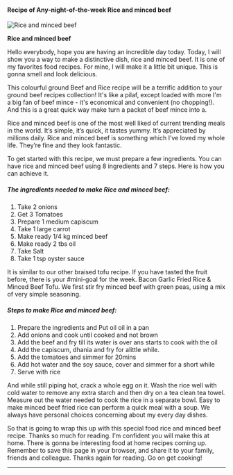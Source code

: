             

#### Recipe of Any-night-of-the-week Rice and minced beef

![Rice and minced beef](https://img-global.cpcdn.com/recipes/5e194f3aced8466b/751x532cq70/rice-and-minced-beef-recipe-main-photo.jpg)

**Rice and minced beef**

Hello everybody, hope you are having an incredible day today. Today, I will show you a way to make a distinctive dish, rice and minced beef. It is one of my favorites food recipes. For mine, I will make it a little bit unique. This is gonna smell and look delicious.

This colourful ground Beef and Rice recipe will be a terrific addition to your ground beef recipes collection! It's like a pilaf, except loaded with more I'm a big fan of beef mince - it's economical and convenient (no chopping!). And this is a great quick way make turn a packet of beef mince into a.

Rice and minced beef is one of the most well liked of current trending meals in the world. It’s simple, it’s quick, it tastes yummy. It’s appreciated by millions daily. Rice and minced beef is something which I’ve loved my whole life. They’re fine and they look fantastic.

To get started with this recipe, we must prepare a few ingredients. You can have rice and minced beef using 8 ingredients and 7 steps. Here is how you can achieve it.

##### The ingredients needed to make Rice and minced beef:

1.  Take 2 onions
2.  Get 3 Tomatoes
3.  Prepare 1 medium capiscum
4.  Take 1 large carrot
5.  Make ready 1/4 kg minced beef
6.  Make ready 2 tbs oil
7.  Take Salt
8.  Take 1 tsp oyster sauce

It is similar to our other braised tofu recipe. If you have tasted the fruit before, there is your #mini-goal for the week. Bacon Garlic Fried Rice & Minced Beef Tofu. We first stir fry minced beef with green peas, using a mix of very simple seasoning.

##### Steps to make Rice and minced beef:

1.  Prepare the ingredients and Put oil oil in a pan
2.  Add onions and cook until cooked and not brown
3.  Add the beef and fry till its water is over ans starts to cook with the oil
4.  Add the capiscum, dhania and fry for alittle while.
5.  Add the tomatoes and simmer for 20mins
6.  Add hot water and the soy sauce, cover and simmer for a short while
7.  Serve with rice

And while still piping hot, crack a whole egg on it. Wash the rice well with cold water to remove any extra starch and then dry on a tea clean tea towel. Measure out the water needed to cook the rice in a separate bowl. Easy to make minced beef fried rice can perform a quick meal with a soup. We always have personal choices concerning about my every day dishes.

So that is going to wrap this up with this special food rice and minced beef recipe. Thanks so much for reading. I’m confident you will make this at home. There is gonna be interesting food at home recipes coming up. Remember to save this page in your browser, and share it to your family, friends and colleague. Thanks again for reading. Go on get cooking!

* * *